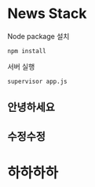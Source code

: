 # News Stack

Node package 설치
```
npm install
```

서버 실행
```
supervisor app.js
```


## 안녕하세요
## 수정수정
# 하하하하